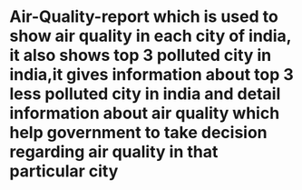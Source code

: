 # Air-Quality-report which is used to show air quality in each city of india, it also shows top 3 polluted city in india,it gives information about top 3 less polluted city in india and detail information about air quality which help government to take decision regarding air quality in that particular city
